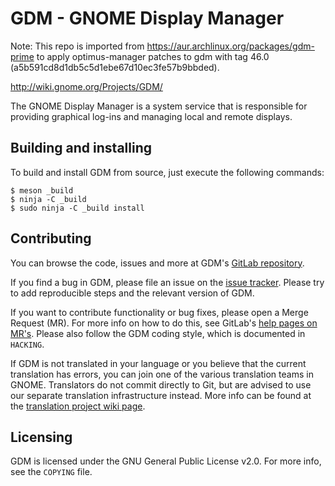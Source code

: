 GDM - GNOME Display Manager
===========================

Note: This repo is imported from https://aur.archlinux.org/packages/gdm-prime to apply optimus-manager patches to gdm with tag 46.0 (a5b591cd8d1db5c5d1ebe67d10ec3fe57b9bbded).

http://wiki.gnome.org/Projects/GDM/

The GNOME Display Manager is a system service that is responsible for
providing graphical log-ins and managing local and remote displays.

## Building and installing
To build and install GDM from source, just execute the following commands:

```
$ meson _build
$ ninja -C _build
$ sudo ninja -C _build install
```

## Contributing
You can browse the code, issues and more at GDM's [GitLab repository].

If you find a bug in GDM, please file an issue on the [issue tracker]. Please
try to add reproducible steps and the relevant version of GDM.

If you want to contribute functionality or bug fixes, please open a Merge
Request (MR). For more info on how to do this, see GitLab's [help pages on
MR's]. Please also follow the GDM coding style, which is documented in
`HACKING`.

If GDM is not translated in your language or you believe that the
current translation has errors, you can join one of the various translation
teams in GNOME. Translators do not commit directly to Git, but are advised to
use our separate translation infrastructure instead. More info can be found at
the [translation project wiki page].

## Licensing
GDM is licensed under the GNU General Public License v2.0. For more info, see
the `COPYING` file.


[help pages on MR's]: https://docs.gitlab.com/ee/gitlab-basics/add-merge-request.html
[GitLab repository]: https://gitlab.gnome.org/GNOME/gdm
[issue tracker]: https://gitlab.gnome.org/GNOME/gdm/issues
[translation project wiki page]: https://wiki.gnome.org/TranslationProject/

